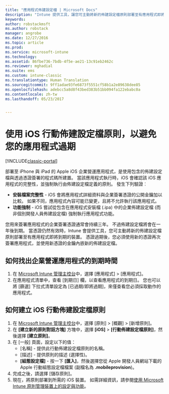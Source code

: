 ```yaml
---
title: "應用程式佈建設定檔 | Microsoft Docs"
description: "Intune 提供工具，讓您可主動將新的佈建設定檔原則部署至有應用程式即將到期的裝置。"
keywords: 
author: robstackmsft
ms.author: robstack
manager: angrobe
ms.date: 12/27/2016
ms.topic: article
ms.prod: 
ms.service: microsoft-intune
ms.technology: 
ms.assetid: 86fbe736-7bdb-4f5e-ae21-13c91eb2462c
ms.reviewer: mghadial
ms.suite: ems
ms.custom: intune-classic
ms.translationtype: Human Translation
ms.sourcegitcommit: 9ff1adae93fe6873f5551cf58b1a2e89638dee85
ms.openlocfilehash: adebcc5a8d8f43bed383b51bb094fa122ebabc0a
ms.contentlocale: zh-tw
ms.lasthandoff: 05/23/2017


---
```


# <a name="use-ios-mobile-provisioning-profile-policies-to-prevent-your-apps-from-expiring"></a>使用 iOS 行動佈建設定檔原則，以避免您的應用程式過期

[!INCLUDE[classic-portal](../includes/classic-portal.md)]

部署至 iPhone 與 iPad 的 Apple iOS 企業營運應用程式，是使用包含的佈建設定檔與透過憑證簽署的程式碼所建置。 當該應用程式執行時，iOS 會確認該 iOS 應用程式的完整性，並強制執行由佈建設定檔定義的原則。 發生下列驗證︰

- **安裝檔案完整性** - iOS 會將應用程式詳細資料與企業簽署憑證的公開金鑰加以比較。 如果不同，應用程式內容可能已變更，且將不允許執行該應用程式。
- **功能強制** - iOS 嘗試從包含在應用程式安裝檔 (.ipa) 中的企業佈建設定檔 (而非個別開發人員佈建設定檔) 強制執行應用程式功能。


您用來簽署應用程式的企業簽署憑證通常會持續三年。 不過佈建設定檔將會在一年後到期。 當憑證仍然有效時，Intune 會提供工具，您可主動將新的佈建設定檔原則部署至有應用程式即將到期的裝置。
憑證過期後，您必須使用新的憑證再次簽署應用程式，並使用新憑證的金鑰內嵌新的佈建設定檔。



## <a name="how-to-find-out-when-a-line-of-business-app-will-expire"></a>如何找出企業營運應用程式的到期時間

1. 在 [Microsoft Intune 管理主控台](https://manage.microsoft.com)中，選擇 [應用程式] > [應用程式]。
2. 在應用程式清單中，查看 [到期日] 欄，以查看應用程式的到期日。 您也可以將 [篩選] 下拉式清單設定為 [已過期/即將過期]，來僅查看您必須採取動作的應用程式。

## <a name="how-to-create-an-ios-mobile-provisioning-profile-policy"></a>如何建立 iOS 行動佈建設定檔原則


1. 在 [Microsoft Intune 管理主控台](https://manage.microsoft.com)中，選擇 [原則] > [概觀] > [新增原則]。
2. 在 **[建立新的原則對話方塊]** 方塊中，選擇 **[iOS]**  >  **[行動佈建設定檔原則]**，然後選擇 **[建立原則]**。
3. 在 [一般] 頁面，設定以下的值：
    - [名稱] - 提供此行動佈建設定檔原則的名稱。
    - [描述] - 提供原則的描述 (選擇性)。
    - **[組態設定檔]** - 按一下 **[匯入]**，然後選擇您從 Apple 開發人員網站下載的 Apple 行動組態設定檔檔案 (副檔名為 **.mobileprovision**)。
4. 完成之後，請選擇 [儲存原則]。
5. 現在，將原則部署到所需的 iOS 裝置。 如需詳細資訊，請參閱[使用 Microsoft Intune 原則管理裝置上的設定與功能](manage-settings-and-features-on-your-devices-with-microsoft-intune-policies.md)。

